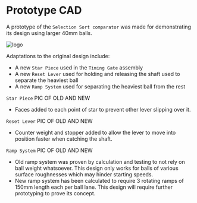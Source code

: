 # Prototype CAD

A prototype of the `Selection Sort comparator` was made for demonstrating its design using larger 40mm balls.

![logo](https://github.com/jamesrussellt/Ball-Machine/blob/master/Images/Prototypeimage1.png)

Adaptations to the original design include:
 * A new `Star Piece` used in the `Timing Gate` assembly
 * A new `Reset Lever` used for holding and releasing the shaft used to separate the heaviest ball
 * A new `Ramp System` used for separating the heaviest ball from the rest

`Star Piece`
PIC OF OLD AND NEW
 * Faces added to each point of star to prevent other lever slipping over it.

`Reset Lever`
PIC OF OLD AND NEW
 * Counter weight and stopper added to allow the lever to move into position faster when catching the shaft.

`Ramp System`
PIC OF OLD AND NEW
 * Old ramp system was proven by calculation and testing to not rely on ball weight whatsoever. This design only works for balls of various surface roughnesses which may hinder starting speeds.
 * New ramp system has been calculated to require 3 rotating ramps of 150mm length each per ball lane. This design will require further prototyping to prove its concept.
